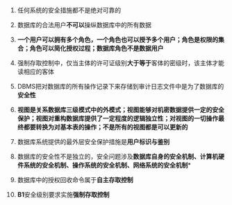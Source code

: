 1. 任何系统的安全措施都不是绝对可靠的

2. 数据库的合法用户**不可以**操纵数据库中的所有数据

3. **一个用户可以拥有多个角色，一个角色也可以授予多个用户；角色是权限的集合；角色可以简化授权过程；数据库角色不是数据用户**

4. 强制存取控制中，仅当主体的许可证级别**大于等于**客体的密级时，该主体才能读相应的客体

5. DBMS把对数据库的所有操作记录下来存储到审计日志文件中是为了数据库的**安全性**

6. **视图是关系数据库三级模式中的外模式；视图能够对机密数据提供一定的安全保护；视图对重构数据库提供了一定程度的逻辑独立性；对视图的一切操作最终都要转换为对基本表的操作；不是所有的视图都是可以更新的**

7. 数据库系统提供的最外层安全保护措施是**用户标识与鉴别**

8. 数据库的安全性不是独立的，安全问题涉及**数据库自身的安全机制、计算机硬件系统的安全机制、操作系统的安全机制、网络系统的安全机制***

9. 数据库中的授权回收命令属于**自主存取控制**

10. **B1**安全级别要求实施**强制存取控制**
